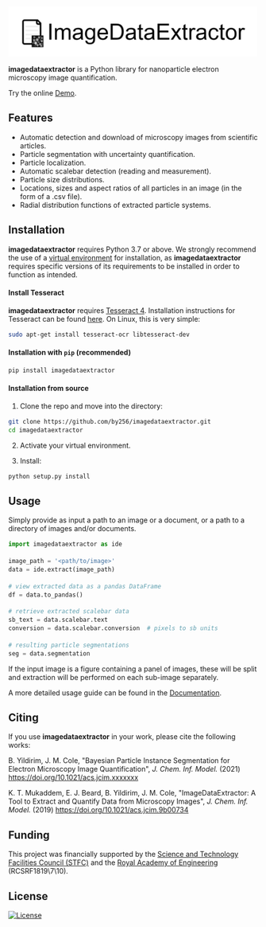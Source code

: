 <img src="./logo.png" height="100">

**imagedataextractor** is a Python library for nanoparticle electron microscopy image quantification.

Try the online [Demo](https://imagedataextractor.org/demo).

## Features

- Automatic detection and download of microscopy images from scientific articles.
- Particle segmentation with uncertainty quantification.
- Particle localization.
- Automatic scalebar detection (reading and measurement).
- Particle size distributions.
- Locations, sizes and aspect ratios of all particles in an image (in the form of a .csv file).
- Radial distribution functions of extracted particle systems.

## Installation

**imagedataextractor** requires Python 3.7 or above. We strongly recommend the use of a [virtual environment](https://packaging.python.org/guides/installing-using-pip-and-virtual-environments/) for installation, as **imagedataextractor** requires specific versions of its requirements to be installed in order to function as intended.

#### Install Tesseract

**imagedataextractor** requires [Tesseract 4](https://tesseract-ocr.github.io/tessdoc/Installation.html). Installation instructions for Tesseract can be found [here](https://tesseract-ocr.github.io/tessdoc/Installation.html). On Linux, this is very simple:

```bash
sudo apt-get install tesseract-ocr libtesseract-dev
```

#### Installation with `pip` (recommended)

```bash
pip install imagedataextractor
```

#### Installation from source

1. Clone the repo and move into the directory:


```bash
git clone https://github.com/by256/imagedataextractor.git
cd imagedataextractor
```

2. Activate your virtual environment.

3. Install:

```bash
python setup.py install
```

## Usage

Simply provide as input a path to an image or a document, or a path to a directory of images and/or documents.

```python
import imagedataextractor as ide

image_path = '<path/to/image>'
data = ide.extract(image_path)

# view extracted data as a pandas DataFrame
df = data.to_pandas()

# retrieve extracted scalebar data
sb_text = data.scalebar.text
conversion = data.scalebar.conversion  # pixels to sb units

# resulting particle segmentations
seg = data.segmentation
```

If the input image is a figure containing a panel of images, these will be split and extraction will be performed on each sub-image separately.

A more detailed usage guide can be found in the [Documentation](https://imagedataextractor.org/docs/usage).

## Citing

If you use **imagedataextractor** in your work, please cite the following works:


B. Yildirim, J. M. Cole, "Bayesian Particle Instance Segmentation for Electron Microscopy Image Quantification", *J. Chem. Inf. Model.* (2021)  https://doi.org/10.1021/acs.jcim.xxxxxxx

K. T. Mukaddem, E. J. Beard, B. Yildirim, J. M. Cole, "ImageDataExtractor: A Tool to Extract and Quantify Data from Microscopy Images", *J. Chem. Inf. Model.* (2019) https://doi.org/10.1021/acs.jcim.9b00734

## Funding

This project was financially supported by the [Science and Technology Facilities Council (STFC)](https://stfc.ukri.org/) and the [Royal Academy of Engineering](https://www.raeng.org.uk/) (RCSRF1819\7\10).

## License

[![License](http://img.shields.io/:license-mit-blue.svg?style=flat-square)](http://badges.mit-license.org)
